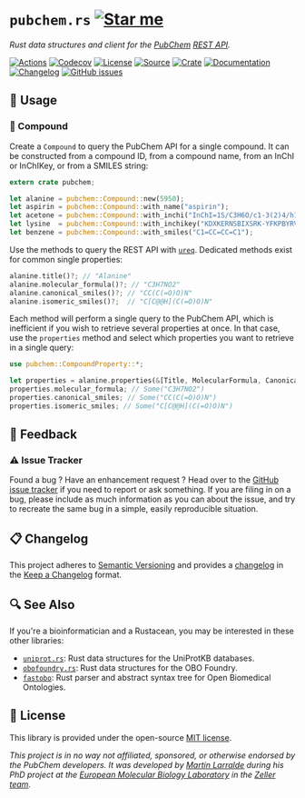 # `pubchem.rs` [![Star me](https://img.shields.io/github/stars/althonos/pubchem.rs.svg?style=social&label=Star&maxAge=3600)](https://github.com/althonos/pubchem.rs/stargazers)

*Rust data structures and client for the [PubChem](https://pubchem.ncbi.nlm.nih.gov/) [REST API](https://pubchemdocs.ncbi.nlm.nih.gov/pug-rest).*

[![Actions](https://img.shields.io/github/workflow/status/althonos/pubchem.rs/Test?style=flat-square&maxAge=600)](https://github.com/althonos/pubchem.rs/actions)
[![Codecov](https://img.shields.io/codecov/c/gh/althonos/pubchem.rs/master.svg?style=flat-square&maxAge=600)](https://codecov.io/gh/althonos/pubchem.rs)
[![License](https://img.shields.io/badge/license-MIT-blue.svg?style=flat-square&maxAge=2678400)](https://choosealicense.com/licenses/mit/)
[![Source](https://img.shields.io/badge/source-GitHub-303030.svg?maxAge=2678400&style=flat-square)](https://github.com/althonos/pubchem.rs)
[![Crate](https://img.shields.io/crates/v/pubchem.svg?maxAge=600&style=flat-square)](https://crates.io/crates/pubchem)
[![Documentation](https://img.shields.io/badge/docs.rs-latest-4d76ae.svg?maxAge=2678400&style=flat-square)](https://docs.rs/pubchem)
[![Changelog](https://img.shields.io/badge/keep%20a-changelog-8A0707.svg?maxAge=2678400&style=flat-square)](https://github.com/althonos/pubchem.rs/blob/master/CHANGELOG.md)
[![GitHub issues](https://img.shields.io/github/issues/althonos/pubchem.rs.svg?style=flat-square&maxAge=600)](https://github.com/althonos/pubchem.rs/issues)


## 🔌 Usage

### 💊 Compound

Create a `Compound` to query the PubChem API for a single compound. It can
be constructed from a compound ID, from a compound name, from an InChI or
InChIKey, or from a SMILES string:

```rust
extern crate pubchem;

let alanine = pubchem::Compound::new(5950);
let aspirin = pubchem::Compound::with_name("aspirin");
let acetone = pubchem::Compound::with_inchi("InChI=1S/C3H6O/c1-3(2)4/h1-2H3");
let lysine  = pubchem::Compound::with_inchikey("KDXKERNSBIXSRK-YFKPBYRVSA-N");
let benzene = pubchem::Compound::with_smiles("C1=CC=CC=C1");
```

Use the methods to query the REST API with [`ureq`](https://crates.io/crates/ureq).
Dedicated methods exist for common single properties:

```rust
alanine.title()?; // "Alanine"
alanine.molecular_formula()?; // "C3H7NO2"
alanine.canonical_smiles()?; // "CC(C(=O)O)N"
alanine.isomeric_smiles()?;  // "C[C@@H](C(=O)O)N"
```

Each method will perform a single query to the PubChem API, which is inefficient
if you wish to retrieve several properties at once. In that case, use the
`properties` method and select which properties you want to retrieve
in a single query:

```rust
use pubchem::CompoundProperty::*;

let properties = alanine.properties(&[Title, MolecularFormula, CanonicalSMILES])?;
properties.molecular_formula; // Some("C3H7NO2")
properties.canonical_smiles; // Some("CC(C(=O)O)N")
properties.isomeric_smiles; // Some("C[C@@H](C(=O)O)N")
```

## 💭 Feedback

### ⚠️ Issue Tracker

Found a bug ? Have an enhancement request ? Head over to the [GitHub issue
tracker](https://github.com/althonos/pubchem.rs/issues) if you need to report
or ask something. If you are filing in on a bug, please include as much
information as you can about the issue, and try to recreate the same bug
in a simple, easily reproducible situation.

<!-- ### 🏗️ Contributing

Contributions are more than welcome! See
[`CONTRIBUTING.md`](https://github.com/althonos/pubchem.rs/blob/main/CONTRIBUTING.md)
for more details. -->

## 📋 Changelog

This project adheres to [Semantic Versioning](http://semver.org/spec/v2.0.0.html)
and provides a [changelog](https://github.com/althonos/pubchem.rs/blob/master/CHANGELOG.md)
in the [Keep a Changelog](http://keepachangelog.com/en/1.0.0/) format.

## 🔍 See Also

If you're a bioinformatician and a Rustacean, you may be interested in these
other libraries:

- [`uniprot.rs`](https://github.com/althonos/uniprot.rs): Rust data structures
  for the UniProtKB databases.
- [`obofoundry.rs`](https://github.com/althonos/obofoundry.rs): Rust data
  structures for the OBO Foundry.
- [`fastobo`](https://github.com/fastobo/fastobo): Rust parser and abstract
  syntax tree for Open Biomedical Ontologies.

## 📜 License

This library is provided under the open-source
[MIT license](https://choosealicense.com/licenses/mit/).

*This project is in no way not affiliated, sponsored, or otherwise endorsed
by the PubChem developers. It was developed
by [Martin Larralde](https://github.com/althonos/) during his PhD project
at the [European Molecular Biology Laboratory](https://www.embl.de/) in
the [Zeller team](https://github.com/zellerlab).*
